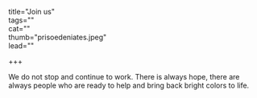 title="Join us"    
tags=""   
cat=""  
thumb="prisoedeniates.jpeg"  
lead=""  

+++

We do not stop and continue to work. There is always hope, there are always people who are ready to help and bring back bright colors to life.
